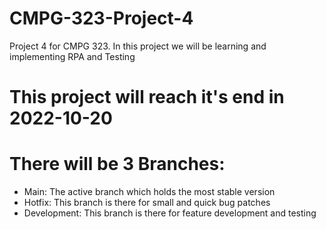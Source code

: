 # CMPG-323-Project-4
Project 4 for CMPG 323. In this project we will be learning and implementing RPA and Testing

# This project will reach it's end in 2022-10-20

# There will be 3 Branches:
<ul>
    <li>Main: The active branch which holds the most stable version</li>
    <li>Hotfix: This branch is there for small and quick bug patches</li>
    <li>Development: This branch is there for feature development and testing</li>
</ul>
